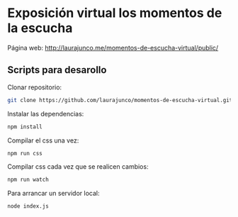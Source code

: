# Exposición virtual los momentos de la escucha

Página web: http://laurajunco.me/momentos-de-escucha-virtual/public/ 

## Scripts para desarollo

Clonar repositorio:
```bash
git clone https://github.com/laurajunco/momentos-de-escucha-virtual.git
```

Instalar las dependencias:
```bash
npm install
```

Compilar el css una vez:
```bash
npm run css
```

Compilar css cada vez que se realicen cambios:
```bash
npm run watch
```

Para arrancar un servidor local:
```bash
node index.js
```
